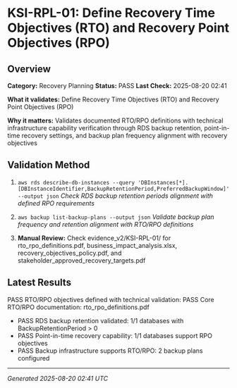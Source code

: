 # KSI-RPL-01: Define Recovery Time Objectives (RTO) and Recovery Point Objectives (RPO)

## Overview

**Category:** Recovery Planning
**Status:** PASS
**Last Check:** 2025-08-20 02:41

**What it validates:** Define Recovery Time Objectives (RTO) and Recovery Point Objectives (RPO)

**Why it matters:** Validates documented RTO/RPO definitions with technical infrastructure capability verification through RDS backup retention, point-in-time recovery settings, and backup plan frequency alignment with recovery objectives

## Validation Method

1. `aws rds describe-db-instances --query 'DBInstances[*].[DBInstanceIdentifier,BackupRetentionPeriod,PreferredBackupWindow]' --output json`
   *Check RDS backup retention periods alignment with defined RPO requirements*

2. `aws backup list-backup-plans --output json`
   *Validate backup plan frequency and retention alignment with RTO/RPO definitions*

3. **Manual Review:** Check evidence_v2/KSI-RPL-01/ for rto_rpo_definitions.pdf, business_impact_analysis.xlsx, recovery_objectives_policy.pdf, and stakeholder_approved_recovery_targets.pdf

## Latest Results

PASS RTO/RPO objectives defined with technical validation: PASS Core RTO/RPO documentation: rto_rpo_definitions.pdf
- PASS RDS backup retention validated: 1/1 databases with BackupRetentionPeriod > 0
- PASS Point-in-time recovery capability: 1/1 databases support RPO objectives
- PASS Backup infrastructure supports RTO/RPO: 2 backup plans configured

---
*Generated 2025-08-20 02:41 UTC*
